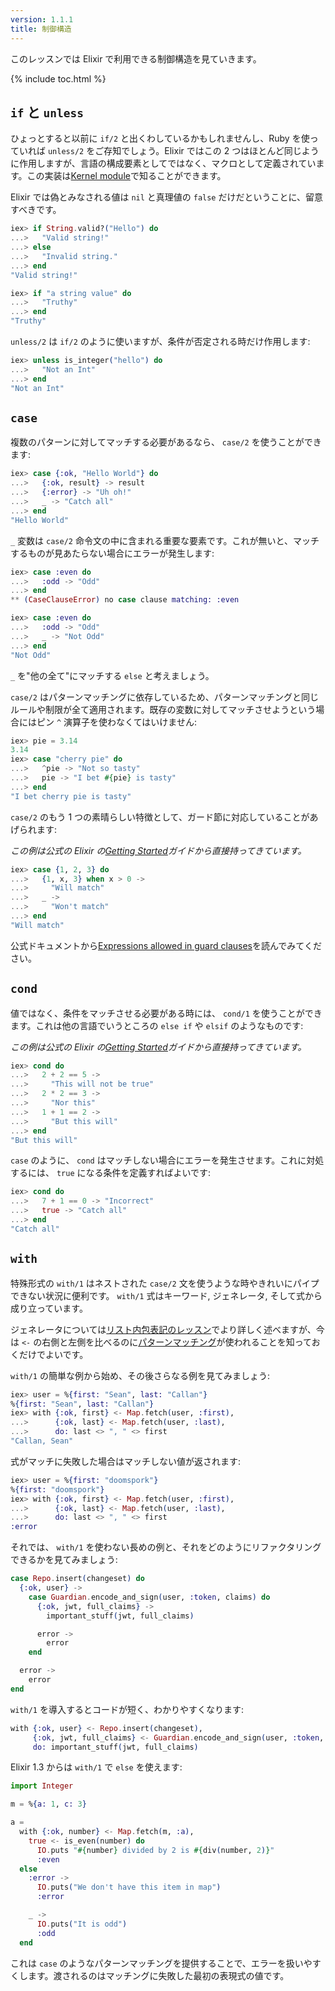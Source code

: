 ```yaml
---
version: 1.1.1
title: 制御構造
---
```


このレッスンでは Elixir で利用できる制御構造を見ていきます。

{% include toc.html %}

## `if` と `unless`

ひょっとすると以前に `if/2` と出くわしているかもしれませんし、Ruby を使っていれば `unless/2` をご存知でしょう。Elixir ではこの 2 つはほとんど同じように作用しますが、言語の構成要素としてではなく、マクロとして定義されています。この実装は[Kernel module](https://hexdocs.pm/elixir/Kernel.html)で知ることができます。

Elixir では偽とみなされる値は `nil` と真理値の `false` だけだということに、留意すべきです。

```elixir
iex> if String.valid?("Hello") do
...>   "Valid string!"
...> else
...>   "Invalid string."
...> end
"Valid string!"

iex> if "a string value" do
...>   "Truthy"
...> end
"Truthy"
```

`unless/2` は `if/2` のように使いますが、条件が否定される時だけ作用します:

```elixir
iex> unless is_integer("hello") do
...>   "Not an Int"
...> end
"Not an Int"
```

## `case`

複数のパターンに対してマッチする必要があるなら、 `case/2` を使うことができます:

```elixir
iex> case {:ok, "Hello World"} do
...>   {:ok, result} -> result
...>   {:error} -> "Uh oh!"
...>   _ -> "Catch all"
...> end
"Hello World"
```

`_` 変数は `case/2` 命令文の中に含まれる重要な要素です。これが無いと、マッチするものが見あたらない場合にエラーが発生します:

```elixir
iex> case :even do
...>   :odd -> "Odd"
...> end
** (CaseClauseError) no case clause matching: :even

iex> case :even do
...>   :odd -> "Odd"
...>   _ -> "Not Odd"
...> end
"Not Odd"
```

`_` を"他の全て"にマッチする `else` と考えましょう。

`case/2` はパターンマッチングに依存しているため、パターンマッチングと同じルールや制限が全て適用されます。既存の変数に対してマッチさせようという場合にはピン `^` 演算子を使わなくてはいけません:

```elixir
iex> pie = 3.14
3.14
iex> case "cherry pie" do
...>   ^pie -> "Not so tasty"
...>   pie -> "I bet #{pie} is tasty"
...> end
"I bet cherry pie is tasty"
```

`case/2` のもう 1 つの素晴らしい特徴として、ガード節に対応していることがあげられます:

_この例は公式の Elixir の[Getting Started](http://elixir-lang.org/getting-started/case-cond-and-if.html#case)ガイドから直接持ってきています。_

```elixir
iex> case {1, 2, 3} do
...>   {1, x, 3} when x > 0 ->
...>     "Will match"
...>   _ ->
...>     "Won't match"
...> end
"Will match"
```

公式ドキュメントから[Expressions allowed in guard clauses](https://hexdocs.pm/elixir/guards.html#list-of-allowed-expressions)を読んでみてください。

## `cond`

値ではなく、条件をマッチさせる必要がある時には、 `cond/1` を使うことができます。これは他の言語でいうところの `else if` や `elsif` のようなものです:

_この例は公式の Elixir の[Getting Started](http://elixir-lang.org/getting-started/case-cond-and-if.html#cond)ガイドから直接持ってきています。_

```elixir
iex> cond do
...>   2 + 2 == 5 ->
...>     "This will not be true"
...>   2 * 2 == 3 ->
...>     "Nor this"
...>   1 + 1 == 2 ->
...>     "But this will"
...> end
"But this will"
```

`case` のように、 `cond` はマッチしない場合にエラーを発生させます。これに対処するには、 `true` になる条件を定義すればよいです:

```elixir
iex> cond do
...>   7 + 1 == 0 -> "Incorrect"
...>   true -> "Catch all"
...> end
"Catch all"
```

## `with`

特殊形式の `with/1` はネストされた `case/2` 文を使うような時やきれいにパイプできない状況に便利です。 `with/1` 式はキーワード, ジェネレータ, そして式から成り立っています。

ジェネレータについては[リスト内包表記のレッスン](../comprehensions/)でより詳しく述べますが、今は `<-` の右側と左側を比べるのに[パターンマッチング](../pattern-matching/)が使われることを知っておくだけでよいです。

`with/1` の簡単な例から始め、その後さらなる例を見てみましょう:

```elixir
iex> user = %{first: "Sean", last: "Callan"}
%{first: "Sean", last: "Callan"}
iex> with {:ok, first} <- Map.fetch(user, :first),
...>      {:ok, last} <- Map.fetch(user, :last),
...>      do: last <> ", " <> first
"Callan, Sean"
```

式がマッチに失敗した場合はマッチしない値が返されます:

```elixir
iex> user = %{first: "doomspork"}
%{first: "doomspork"}
iex> with {:ok, first} <- Map.fetch(user, :first),
...>      {:ok, last} <- Map.fetch(user, :last),
...>      do: last <> ", " <> first
:error
```

それでは、 `with/1` を使わない長めの例と、それをどのようにリファクタリングできるかを見てみましょう:

```elixir
case Repo.insert(changeset) do
  {:ok, user} ->
    case Guardian.encode_and_sign(user, :token, claims) do
      {:ok, jwt, full_claims} ->
        important_stuff(jwt, full_claims)

      error ->
        error
    end

  error ->
    error
end
```

`with/1` を導入するとコードが短く、わかりやすくなります:

```elixir
with {:ok, user} <- Repo.insert(changeset),
     {:ok, jwt, full_claims} <- Guardian.encode_and_sign(user, :token, claims),
     do: important_stuff(jwt, full_claims)
```

Elixir 1.3 からは `with/1` で `else` を使えます:

```elixir
import Integer

m = %{a: 1, c: 3}

a =
  with {:ok, number} <- Map.fetch(m, :a),
    true <- is_even(number) do
      IO.puts "#{number} divided by 2 is #{div(number, 2)}"
      :even
  else
    :error ->
      IO.puts("We don't have this item in map")
      :error

    _ ->
      IO.puts("It is odd")
      :odd
  end
```

これは `case` のようなパターンマッチングを提供することで、エラーを扱いやすくします。渡されるのはマッチングに失敗した最初の表現式の値です。
